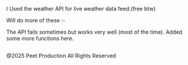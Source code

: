 I Used the weather API for live weather data feed.(free btw)

Will do more of these :-

The API fails sometimes but works very well (most of the time).
Added some more functions here. 

##
@2025 Peet Production All Rights Reserved

